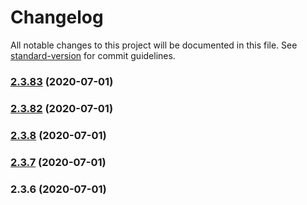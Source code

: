 # Changelog

All notable changes to this project will be documented in this file. See [standard-version](https://github.com/conventional-changelog/standard-version) for commit guidelines.

### [2.3.83](https://github.com/dobleamarilla/tocGameV2/compare/v2.3.82...v2.3.83) (2020-07-01)

### [2.3.82](https://github.com/dobleamarilla/tocGameV2/compare/v2.3.8...v2.3.82) (2020-07-01)

### [2.3.8](https://github.com/dobleamarilla/tocGameV2/compare/v2.3.7...v2.3.8) (2020-07-01)

### [2.3.7](https://github.com/dobleamarilla/tocGameV2/compare/v2.3.6...v2.3.7) (2020-07-01)

### 2.3.6 (2020-07-01)
